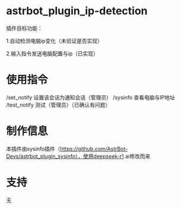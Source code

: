 # astrbot_plugin_ip-detection

插件目标功能：

  1.自动检测电脑ip变化（未验证是否实现）

  2.输入指令发送电脑配置与ip（已实现）
  
# 使用指令

  /set_notify   设置该会话为通知会话（管理员）
  /sysinfo      查看电脑与IP地址
  /test_notify  测试（管理员）（已确认有问题）

# 制作信息

本插件由sysinfo插件（https://github.com/AstrBot-Devs/astrbot_plugin_sysinfo），使用deepseek-r1 ai修改而来

# 支持
无
